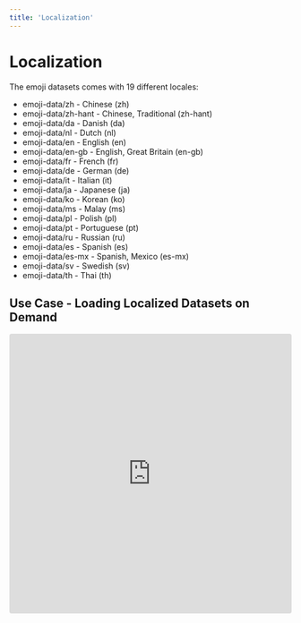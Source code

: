 ```yaml
---
title: 'Localization'
---
```


# Localization

The emoji datasets comes with 19 different locales:

- emoji-data/zh - Chinese (zh)
- emoji-data/zh-hant - Chinese, Traditional (zh-hant)
- emoji-data/da - Danish (da)
- emoji-data/nl - Dutch (nl)
- emoji-data/en - English (en)
- emoji-data/en-gb - English, Great Britain (en-gb)
- emoji-data/fr - French (fr)
- emoji-data/de - German (de)
- emoji-data/it - Italian (it)
- emoji-data/ja - Japanese (ja)
- emoji-data/ko - Korean (ko)
- emoji-data/ms - Malay (ms)
- emoji-data/pl - Polish (pl)
- emoji-data/pt - Portuguese (pt)
- emoji-data/ru - Russian (ru)
- emoji-data/es - Spanish (es)
- emoji-data/es-mx - Spanish, Mexico (es-mx)
- emoji-data/sv - Swedish (sv)
- emoji-data/th - Thai (th)

## Use Case - Loading Localized Datasets on Demand

<iframe
  src="https://codesandbox.io/embed/vue-twemojij-picker-dynamic-localization-demo-9wnqv?autoresize=1&fontsize=14&hidenavigation=1&theme=dark"
  style="width:100%; height:500px; border:0; border-radius: 4px; overflow:hidden;"
  title="vue-twemojij-picker-dynamic-localization-demo"
  allow="geolocation; microphone; camera; midi; vr; accelerometer; gyroscope; payment; ambient-light-sensor; encrypted-media; usb"
  sandbox="allow-modals allow-forms allow-popups allow-scripts allow-same-origin"
></iframe>